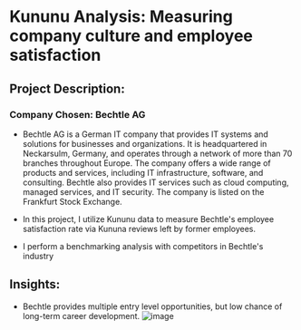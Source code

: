 # Kununu Analysis: Measuring company culture and employee satisfaction



## Project Description: 

### Company Chosen: Bechtle AG 
- Bechtle AG is a German IT company that provides IT systems and solutions for businesses and organizations. It is headquartered in Neckarsulm, Germany, and operates through a network of more than 70 branches throughout Europe. The company offers a wide range of products and services, including IT infrastructure, software, and consulting. Bechtle also provides IT services such as cloud computing, managed services, and IT security. The company is listed on the Frankfurt Stock Exchange.

- In this project, I utilize Kununu data to measure Bechtle's employee satisfaction rate via Kununa reviews left by former employees. 

- I perform a benchmarking analysis with competitors in Bechtle's industry


## Insights: 

- Bechtle provides multiple entry level opportunities, but low chance of long-term career development.
![image](https://user-images.githubusercontent.com/68467050/213917686-dcaab2f7-a988-4cce-99c5-c80deaf1df5d.png)

